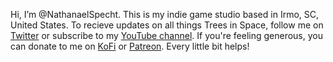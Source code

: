 Hi, I’m @NathanaelSpecht. This is my indie game studio based in Irmo, SC, United States.
To recieve updates on all things Trees in Space, follow me on [Twitter](https://twitter.com/Trees_In_Space) or subscribe to my [YouTube channel](https://www.youtube.com/channel/UCoQpBkhCGZPyzEnDpthWpfQ).
If you're feeling generous, you can donate to me on [KoFi](https://ko-fi.com/nathanspecht) or [Patreon](https://www.patreon.com/treesinspace).
Every little bit helps!

<!---
NathanaelSpecht/NathanaelSpecht is a ✨ special ✨ repository because its `README.md` (this file) 
appears on your GitHub profile. You can click the Preview link to take a look at your changes.
--->
